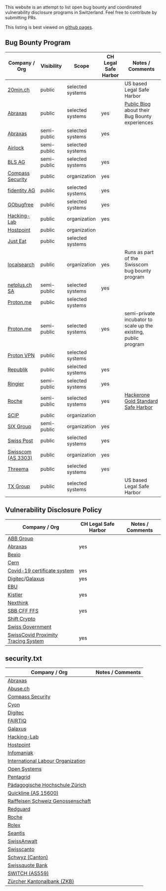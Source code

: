 This website is an attempt to list open bug bounty and coordinated vulnerability disclosure programs in Switzerland. Feel free to contribute by submitting PRs.

This listing is best viewed on [github pages](https://antoinet.github.io/swiss-bugbounty-programs/).

## Bug Bounty Program

| Company / Org | Visibility    | Scope        | CH Legal Safe Harbor | Notes / Comments |
| ------------- | ------------- | ------------ | -------------------- | ---------------- |
| [20min.ch](https://bugcrowd.com/twentyminuten) | public | selected systems | | US based Legal Safe Harbor |
| [Abraxas](https://www.bugbounty.ch/abraxas) | public | selected systems | yes | [Public Blog](https://blog.abraxas.ch/de) about their Bug Bounty experiences |
| [Abraxas](https://www.abraxas.ch/bugbounty) | semi-public | selected systems | yes |  |
| [Airlock](https://hackerone.com/airlock) | semi-public | selected systems |  | |
| [BLS AG](https://app.gobugfree.com/programs/bls/protected) | semi-public | selected systems | yes | |
| [Compass Security](https://bugbounty.compass-security.com/bug-bounties/compass-bug-bounty) | public | organization | yes | |
| [fidentity AG](https://app.gobugfree.com/programs/fidentity) | public | selected systems | yes | |
| [GObugfree](https://app.gobugfree.com/programs/bbh) | public | selected systems | yes | |
| [Hacking-Lab](https://bugbounty.compass-security.com/bug-bounties/hacking-lab-bug-bounty) | public | organization | yes | |
| [Hostpoint](https://www.hostpoint.ch/bugbounty/) | public | organization | | |
| [Just Eat](https://www.just-eat.ch/bugbounty) | public | selected systems | | |
| [localsearch](https://www.swisscom.ch/en/about/security/bug-bounty.html) | public | organization | yes | Runs as part of the Swisscom bug bounty program |
| [netplus.ch SA](https://app.gobugfree.com/programs/netplus/protected) | semi-public | selected systems | yes | |
| [Proton.me](https://proton.me/blog/protonmail-bug-bounty-program) | public | selected systems | | |
| [Proton.me](https://www.bugbounty.ch/proton/) | semi-public | selected systems | yes | semi-private incubator to scale up the existing, public program |
| [Proton VPN](https://protonvpn.com/blog/bug-bounty-program/) | public | selected systems | | |
| [Republik](https://app.gobugfree.com/programs/republik) | public | selected systems | yes | |
| [Ringier](https://go.bugbounty.ch/programs) | semi-public | selected systems | yes | |
| [Roche](https://hackerone.com/roche) | semi-public | selected systems | yes | [Hackerone Gold Standard Safe Harbor](https://docs.hackerone.com/organizations/safe-harbor-faq.html) |
| [SCIP](https://www.scip.ch/?bugbounty) | public | organization | | |
| [SIX Group](https://www.six-group.com/en/company/governance/security.html) | semi-public | organization | yes | |
| [Swiss Post](https://www.post.ch/en/about-us/responsibility/swiss-post-bug-bounty) | public | selected systems | yes | |
| [Swisscom (AS 3303)](https://www.swisscom.ch/en/about/security/bug-bounty.html) | public | organization | yes | |
| [Threema](https://app.gobugfree.com/programs/threema) | public | selected systems | yes | |
| [TX Group](https://bugcrowd.com/tamedia) | public | selected systems | | US based Legal Safe Harbor |

## Vulnerability Disclosure Policy

| Company / Org | CH Legal Safe Harbor | Notes / Comments |
| ------------- | -------------------- | ---------------- |
| [ABB Group](https://global.abb/group/en/technology/cyber-security/alerts-and-notifications) |  | |
| [Abraxas](https://www.abraxas.ch/de/vdp/) | yes | |
| [Bexio](https://www.bexio.com/en-CH/policies/responsible-disclosure-policy) |  | |
| [Cern](https://home.cern/sites/home.web.cern.ch/files/security.txt) |  | |
| [Covid-19 certificate system](https://www.ncsc.admin.ch/ncsc/en/home/dokumentation/covid-certificate-pst/infos.html) | yes | |
| [Digitec](https://www.digitec.ch/security)/[Galaxus](https://www.galaxus.ch/security) | yes | |
| [EBU](https://www.ebu.ch/about/contact-us/vulnerability-disclosure) |  | |
| [Kistler](https://www.kistler.com/en/vulnerability-disclosure-policy/) | yes | |
| [Nexthink](https://www.nexthink.com/responsible-disclosure-policy/) |  | |
| [SBB CFF FFS](https://company.sbb.ch/en/sbb-as-business-partner/services/vulnerability-disclosure-policy.html) | yes | |
| [Shift Crypto](https://shiftcrypto.ch/policies/bug-bounty-policy/) |  | |
| [Swiss Government](https://www.ncsc.admin.ch/ncsc/en/home/infos-fuer/infos-it-spezialisten/themen/schwachstelle-melden.html) |  | |
| [SwissCovid Proximity Tracing System](https://www.ncsc.admin.ch/ncsc/en/home/dokumentation/covid-public-security-test/infos.html) | yes | |

## security.txt

| Company / Org | Notes / Comments |
| ------------- | ---------------- |
| [Abraxas](https://www.abraxas.ch/.well-known/security.txt) | |
| [Abuse.ch](https://abuse.ch/.well-known/security.txt) | |
| [Compass Security](https://www.compass-security.com/.well-known/security.txt) | |
| [Cyon](https://www.cyon.ch/.well-known/security.txt) | |
| [Digitec](https://www.digitec.ch/.well-known/security.txt) | |
| [FAIRTIQ](https://fairtiq.com/.well-known/security.txt) | |
| [Galaxus](https://www.galaxus.ch/.well-known/security.txt) | |
| [Hacking-Lab](https://hacking-lab.com/.well-known/security.txt) | |
| [Hostpoint](https://hostpoint.ch/.well-known/security.txt) | |
| [Infomaniak](https://www.infomaniak.com/security.txt) | |
| [International Labour Organization](https://ilo.org/.well-known/security.txt) | |
| [Open Systems](https://www.open-systems.com/.well-known/security.txt) | |
| [Pentagrid](https://www.pentagrid.ch/.well-known/security.txt) | |
| [Pädagogische Hochschule Zürich](https://phzh.ch/.well-known/security.txt) | |
| [Quickline (AS 15600)](https://www.as15600.net/.well-known/security.txt) | |
| [Raiffeisen Schweiz Genossenschaft](https://www.raiffeisen.ch/.well-known/security.txt) | |
| [Redguard](https://www.redguard.ch/.well-known/security.txt) | |
| [Roche](https://www.roche.com/.well-known/security.txt) | |
| [Rolex](https://www.rolex.com/.well-known/security.txt) | |
| [Seantis](https://www.seantis.ch/.well-known/security.txt) | |
| [SwissAnwalt](https://swissanwalt.ch/.well-known/security.txt) | |
| [Swisscanto](https://www.swisscanto.com/.well-known/security.txt) | |
| [Schwyz (Canton)](https://www.sz.ch/.well-known/security.txt) | |
| [Swissquote Bank](https://en.swissquote.com/.well-known/security.txt) | |
| [SWITCH (AS559)](https://www.switch.ch/.well-known/security.txt) | |
| [Zürcher Kantonalbank (ZKB)](https://www.zkb.ch/.well-known/security.txt) | |
